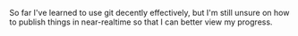 So far I've learned to use git decently effectively, but I'm still unsure on how to publish things in near-realtime so that I can better view my progress.
